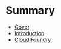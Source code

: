 # Summary

* [Cover](README.md)
* [Introduction](documentation/Introduction.md)
* [Cloud Foundry](documentation/CloudFoundry.md)

